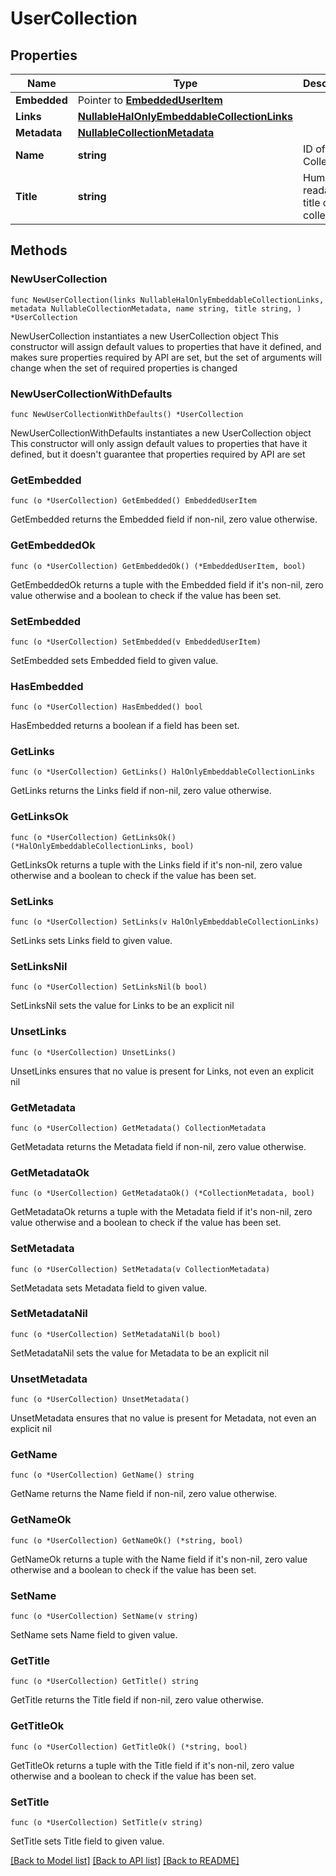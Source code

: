 <!--
Copyright (C) 2020-2025 Arm Limited or its affiliates and Contributors. All rights reserved.
SPDX-License-Identifier: Apache-2.0
-->
# UserCollection

## Properties

Name | Type | Description | Notes
------------ | ------------- | ------------- | -------------
**Embedded** | Pointer to [**EmbeddedUserItem**](EmbeddedUserItem.md) |  | [optional] 
**Links** | [**NullableHalOnlyEmbeddableCollectionLinks**](HalOnlyEmbeddableCollectionLinks.md) |  | 
**Metadata** | [**NullableCollectionMetadata**](CollectionMetadata.md) |  | 
**Name** | **string** | ID of the Collection. | [readonly] 
**Title** | **string** | Human readable title of the collection. | [readonly] 

## Methods

### NewUserCollection

`func NewUserCollection(links NullableHalOnlyEmbeddableCollectionLinks, metadata NullableCollectionMetadata, name string, title string, ) *UserCollection`

NewUserCollection instantiates a new UserCollection object
This constructor will assign default values to properties that have it defined,
and makes sure properties required by API are set, but the set of arguments
will change when the set of required properties is changed

### NewUserCollectionWithDefaults

`func NewUserCollectionWithDefaults() *UserCollection`

NewUserCollectionWithDefaults instantiates a new UserCollection object
This constructor will only assign default values to properties that have it defined,
but it doesn't guarantee that properties required by API are set

### GetEmbedded

`func (o *UserCollection) GetEmbedded() EmbeddedUserItem`

GetEmbedded returns the Embedded field if non-nil, zero value otherwise.

### GetEmbeddedOk

`func (o *UserCollection) GetEmbeddedOk() (*EmbeddedUserItem, bool)`

GetEmbeddedOk returns a tuple with the Embedded field if it's non-nil, zero value otherwise
and a boolean to check if the value has been set.

### SetEmbedded

`func (o *UserCollection) SetEmbedded(v EmbeddedUserItem)`

SetEmbedded sets Embedded field to given value.

### HasEmbedded

`func (o *UserCollection) HasEmbedded() bool`

HasEmbedded returns a boolean if a field has been set.

### GetLinks

`func (o *UserCollection) GetLinks() HalOnlyEmbeddableCollectionLinks`

GetLinks returns the Links field if non-nil, zero value otherwise.

### GetLinksOk

`func (o *UserCollection) GetLinksOk() (*HalOnlyEmbeddableCollectionLinks, bool)`

GetLinksOk returns a tuple with the Links field if it's non-nil, zero value otherwise
and a boolean to check if the value has been set.

### SetLinks

`func (o *UserCollection) SetLinks(v HalOnlyEmbeddableCollectionLinks)`

SetLinks sets Links field to given value.


### SetLinksNil

`func (o *UserCollection) SetLinksNil(b bool)`

 SetLinksNil sets the value for Links to be an explicit nil

### UnsetLinks
`func (o *UserCollection) UnsetLinks()`

UnsetLinks ensures that no value is present for Links, not even an explicit nil
### GetMetadata

`func (o *UserCollection) GetMetadata() CollectionMetadata`

GetMetadata returns the Metadata field if non-nil, zero value otherwise.

### GetMetadataOk

`func (o *UserCollection) GetMetadataOk() (*CollectionMetadata, bool)`

GetMetadataOk returns a tuple with the Metadata field if it's non-nil, zero value otherwise
and a boolean to check if the value has been set.

### SetMetadata

`func (o *UserCollection) SetMetadata(v CollectionMetadata)`

SetMetadata sets Metadata field to given value.


### SetMetadataNil

`func (o *UserCollection) SetMetadataNil(b bool)`

 SetMetadataNil sets the value for Metadata to be an explicit nil

### UnsetMetadata
`func (o *UserCollection) UnsetMetadata()`

UnsetMetadata ensures that no value is present for Metadata, not even an explicit nil
### GetName

`func (o *UserCollection) GetName() string`

GetName returns the Name field if non-nil, zero value otherwise.

### GetNameOk

`func (o *UserCollection) GetNameOk() (*string, bool)`

GetNameOk returns a tuple with the Name field if it's non-nil, zero value otherwise
and a boolean to check if the value has been set.

### SetName

`func (o *UserCollection) SetName(v string)`

SetName sets Name field to given value.


### GetTitle

`func (o *UserCollection) GetTitle() string`

GetTitle returns the Title field if non-nil, zero value otherwise.

### GetTitleOk

`func (o *UserCollection) GetTitleOk() (*string, bool)`

GetTitleOk returns a tuple with the Title field if it's non-nil, zero value otherwise
and a boolean to check if the value has been set.

### SetTitle

`func (o *UserCollection) SetTitle(v string)`

SetTitle sets Title field to given value.



[[Back to Model list]](../README.md#documentation-for-models) [[Back to API list]](../README.md#documentation-for-api-endpoints) [[Back to README]](../README.md)


